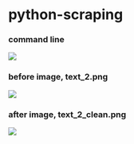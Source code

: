 # python-scraping

### command line
![](https://github.com/lbias/python-scraping/blob/master/50_clean_image/50_clean_image.png)

### before image, text_2.png
![](https://github.com/lbias/python-scraping/blob/master/50_clean_image/text_2.png)

### after image, text_2_clean.png
![](https://github.com/lbias/python-scraping/blob/master/50_clean_image/text_2_clean.png)
